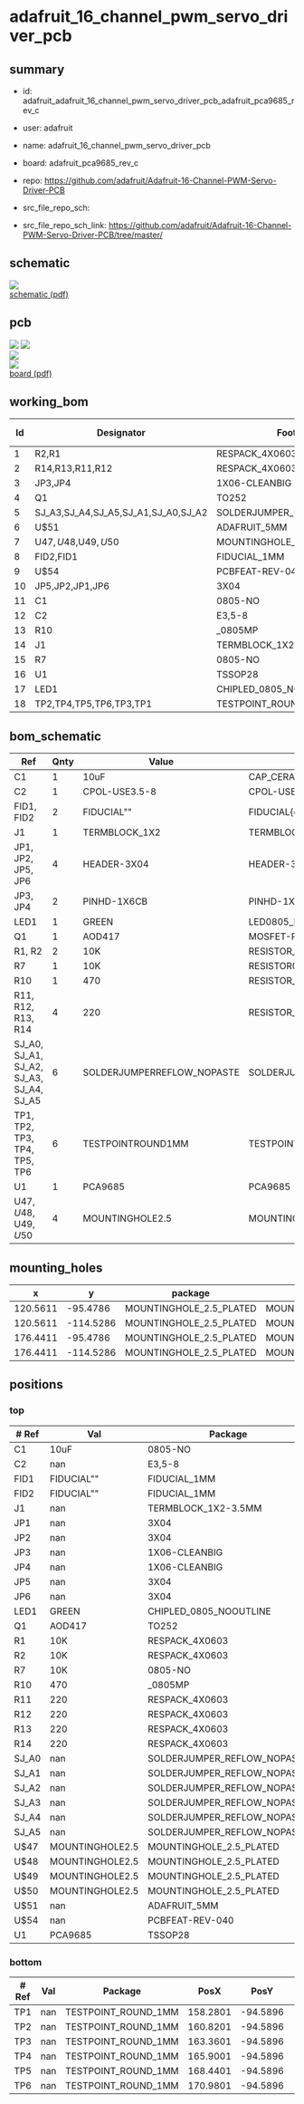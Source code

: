 # adafruit_16_channel_pwm_servo_driver_pcb
 
## summary 
* id: adafruit_adafruit_16_channel_pwm_servo_driver_pcb_adafruit_pca9685_rev_c
* user: adafruit
* name: adafruit_16_channel_pwm_servo_driver_pcb
* board: adafruit_pca9685_rev_c
* repo: https://github.com/adafruit/Adafruit-16-Channel-PWM-Servo-Driver-PCB



* src_file_repo_sch: 
* src_file_repo_sch_link: https://github.com/adafruit/Adafruit-16-Channel-PWM-Servo-Driver-PCB/tree/master/

## schematic  
![](working_schematic_600.png)  
[schematic (pdf)](working_schematic.pdf)  

## pcb  
![](working_3d_600.png) 
![](working_3d_front_600.png)  
![](working_3d_back_600.png)  
![](working_600.png)  
[board (pdf)](working.pdf)  

## working_bom
| Id | Designator | Footprint | Quantity | Designation | Supplier and ref |  | None | 
| --- | --- | --- | --- | --- | --- | --- | --- | 
| 1 | R2,R1 | RESPACK_4X0603 | 2 | 10K |  |  | [''] | 
| 2 | R14,R13,R11,R12 | RESPACK_4X0603 | 4 | 220 |  |  | [''] | 
| 3 | JP3,JP4 | 1X06-CLEANBIG | 2 |  |  |  | [''] | 
| 4 | Q1 | TO252 | 1 | AOD417 |  |  | [''] | 
| 5 | SJ_A3,SJ_A4,SJ_A5,SJ_A1,SJ_A0,SJ_A2 | SOLDERJUMPER_REFLOW_NOPASTE | 6 |  |  |  | [''] | 
| 6 | U$51 | ADAFRUIT_5MM | 1 |  |  |  | [''] | 
| 7 | U$47,U$48,U$49,U$50 | MOUNTINGHOLE_2.5_PLATED | 4 | MOUNTINGHOLE2.5 |  |  | [''] | 
| 8 | FID2,FID1 | FIDUCIAL_1MM | 2 | FIDUCIAL" |  |  | [''] | 
| 9 | U$54 | PCBFEAT-REV-040 | 1 |  |  |  | [''] | 
| 10 | JP5,JP2,JP1,JP6 | 3X04 | 4 |  |  |  | [''] | 
| 11 | C1 | 0805-NO | 1 | 10uF |  |  | [''] | 
| 12 | C2 | E3,5-8 | 1 |  |  |  | [''] | 
| 13 | R10 | _0805MP | 1 | 470 |  |  | [''] | 
| 14 | J1 | TERMBLOCK_1X2-3.5MM | 1 |  |  |  | [''] | 
| 15 | R7 | 0805-NO | 1 | 10K |  |  | [''] | 
| 16 | U1 | TSSOP28 | 1 | PCA9685 |  |  | [''] | 
| 17 | LED1 | CHIPLED_0805_NOOUTLINE | 1 | GREEN |  |  | [''] | 
| 18 | TP2,TP4,TP5,TP6,TP3,TP1 | TESTPOINT_ROUND_1MM | 6 |  |  |  | [''] | 


## bom_schematic
| Ref | Qnty | Value | Cmp name | Footprint | Description | Vendor | DNP | 
| --- | --- | --- | --- | --- | --- | --- | --- | 
| C1 | 1 | 10uF | CAP_CERAMIC0805-NOOUTLINE | working:0805-NO |  |  |  | 
| C2 | 1 | CPOL-USE3.5-8 | CPOL-USE3.5-8 | working:E3,5-8 |  |  |  | 
| FID1, FID2 | 2 | FIDUCIAL"" | FIDUCIAL{dblquote}{dblquote} | working:FIDUCIAL_1MM |  |  |  | 
| J1 | 1 | TERMBLOCK_1X2 | TERMBLOCK_1X2 | working:TERMBLOCK_1X2-3.5MM |  |  |  | 
| JP1, JP2, JP5, JP6 | 4 | HEADER-3X04 | HEADER-3X04 | working:3X04 |  |  |  | 
| JP3, JP4 | 2 | PINHD-1X6CB | PINHD-1X6CB | working:1X06-CLEANBIG |  |  |  | 
| LED1 | 1 | GREEN | LED0805_NOOUTLINE | working:CHIPLED_0805_NOOUTLINE |  |  |  | 
| Q1 | 1 | AOD417 | MOSFET-PTO252 | working:TO252 |  |  |  | 
| R1, R2 | 2 | 10K | RESISTOR_4PACK | working:RESPACK_4X0603 |  |  |  | 
| R7 | 1 | 10K | RESISTOR0805_NOOUTLINE | working:0805-NO |  |  |  | 
| R10 | 1 | 470 | RESISTOR_0805MP | working:_0805MP |  |  |  | 
| R11, R12, R13, R14 | 4 | 220 | RESISTOR_4PACK | working:RESPACK_4X0603 |  |  |  | 
| SJ_A0, SJ_A1, SJ_A2, SJ_A3, SJ_A4, SJ_A5 | 6 | SOLDERJUMPERREFLOW_NOPASTE | SOLDERJUMPERREFLOW_NOPASTE | working:SOLDERJUMPER_REFLOW_NOPASTE |  |  |  | 
| TP1, TP2, TP3, TP4, TP5, TP6 | 6 | TESTPOINTROUND1MM | TESTPOINTROUND1MM | working:TESTPOINT_ROUND_1MM |  |  |  | 
| U1 | 1 | PCA9685 | PCA9685 | working:TSSOP28 |  |  |  | 
| U$47, U$48, U$49, U$50 | 4 | MOUNTINGHOLE2.5 | MOUNTINGHOLE2.5 | working:MOUNTINGHOLE_2.5_PLATED |  |  |  | 


## mounting_holes
| x | y | package | value | ref | size | 
| --- | --- | --- | --- | --- | --- | 
| 120.5611 | -95.4786 | MOUNTINGHOLE_2.5_PLATED | MOUNTINGHOLE2.5 | U$47 | m3 | 
| 120.5611 | -114.5286 | MOUNTINGHOLE_2.5_PLATED | MOUNTINGHOLE2.5 | U$48 | m3 | 
| 176.4411 | -95.4786 | MOUNTINGHOLE_2.5_PLATED | MOUNTINGHOLE2.5 | U$49 | m3 | 
| 176.4411 | -114.5286 | MOUNTINGHOLE_2.5_PLATED | MOUNTINGHOLE2.5 | U$50 | m3 | 


## positions
### top
| # Ref | Val | Package | PosX | PosY | Rot | Side | 
| --- | --- | --- | --- | --- | --- | --- | 
| C1 | 10uF | 0805-NO | 126.0696 | -103.2891 | -90.0 | top | 
| C2 | nan | E3,5-8 | 129.1971 | -96.4946 | 180.0 | top | 
| FID1 | FIDUCIAL"" | FIDUCIAL_1MM | 162.4561 | -116.3386 | 0.0 | top | 
| FID2 | FIDUCIAL"" | FIDUCIAL_1MM | 128.4341 | -93.8546 | 0.0 | top | 
| J1 | nan | TERMBLOCK_1X2-3.5MM | 148.5011 | -96.1136 | 180.0 | top | 
| JP1 | nan | 3X04 | 140.8811 | -113.7666 | 180.0 | top | 
| JP2 | nan | 3X04 | 128.1811 | -113.7666 | 180.0 | top | 
| JP3 | nan | 1X06-CLEANBIG | 119.2911 | -104.8766 | 90.0 | top | 
| JP4 | nan | 1X06-CLEANBIG | 177.7111 | -104.8766 | 90.0 | top | 
| JP5 | nan | 3X04 | 168.8211 | -113.7666 | 180.0 | top | 
| JP6 | nan | 3X04 | 156.1211 | -113.7666 | 180.0 | top | 
| LED1 | GREEN | CHIPLED_0805_NOOUTLINE | 154.7241 | -94.7166 | 180.0 | top | 
| Q1 | AOD417 | TO252 | 137.8461 | -96.0486 | -90.0 | top | 
| R1 | 10K | RESPACK_4X0603 | 161.4551 | -99.5426 | 0.0 | top | 
| R2 | 10K | RESPACK_4X0603 | 168.4401 | -99.5426 | 0.0 | top | 
| R7 | 10K | 0805-NO | 124.2441 | -96.9391 | 90.0 | top | 
| R10 | 470 | _0805MP | 154.7241 | -98.9076 | -90.0 | top | 
| R11 | 220 | RESPACK_4X0603 | 135.1661 | -106.9086 | 180.0 | top | 
| R12 | 220 | RESPACK_4X0603 | 170.4721 | -107.0356 | 180.0 | top | 
| R13 | 220 | RESPACK_4X0603 | 128.8161 | -106.9086 | 180.0 | top | 
| R14 | 220 | RESPACK_4X0603 | 162.8521 | -107.0356 | 180.0 | top | 
| SJ_A0 | nan | SOLDERJUMPER_REFLOW_NOPASTE | 170.9801 | -94.6216 | -90.0 | top | 
| SJ_A1 | nan | SOLDERJUMPER_REFLOW_NOPASTE | 168.4401 | -94.6216 | -90.0 | top | 
| SJ_A2 | nan | SOLDERJUMPER_REFLOW_NOPASTE | 165.9001 | -94.6216 | -90.0 | top | 
| SJ_A3 | nan | SOLDERJUMPER_REFLOW_NOPASTE | 163.3601 | -94.6216 | -90.0 | top | 
| SJ_A4 | nan | SOLDERJUMPER_REFLOW_NOPASTE | 160.8201 | -94.6216 | -90.0 | top | 
| SJ_A5 | nan | SOLDERJUMPER_REFLOW_NOPASTE | 158.2801 | -94.6216 | -90.0 | top | 
| U$47 | MOUNTINGHOLE2.5 | MOUNTINGHOLE_2.5_PLATED | 120.5611 | -95.4786 | 0.0 | top | 
| U$48 | MOUNTINGHOLE2.5 | MOUNTINGHOLE_2.5_PLATED | 120.5611 | -114.5286 | 0.0 | top | 
| U$49 | MOUNTINGHOLE2.5 | MOUNTINGHOLE_2.5_PLATED | 176.4411 | -95.4786 | 0.0 | top | 
| U$50 | MOUNTINGHOLE2.5 | MOUNTINGHOLE_2.5_PLATED | 176.4411 | -114.5286 | 0.0 | top | 
| U$51 | nan | ADAFRUIT_5MM | 152.6921 | -108.4326 | 0.0 | top | 
| U$54 | nan | PCBFEAT-REV-040 | 125.2601 | -106.9086 | 0.0 | top | 
| U1 | PCA9685 | TSSOP28 | 148.5011 | -104.7496 | -90.0 | top | 

### bottom
| # Ref | Val | Package | PosX | PosY | Rot | Side | 
| --- | --- | --- | --- | --- | --- | --- | 
| TP1 | nan | TESTPOINT_ROUND_1MM | 158.2801 | -94.5896 | -90.0 | bottom | 
| TP2 | nan | TESTPOINT_ROUND_1MM | 160.8201 | -94.5896 | -90.0 | bottom | 
| TP3 | nan | TESTPOINT_ROUND_1MM | 163.3601 | -94.5896 | -90.0 | bottom | 
| TP4 | nan | TESTPOINT_ROUND_1MM | 165.9001 | -94.5896 | -90.0 | bottom | 
| TP5 | nan | TESTPOINT_ROUND_1MM | 168.4401 | -94.5896 | -90.0 | bottom | 
| TP6 | nan | TESTPOINT_ROUND_1MM | 170.9801 | -94.5896 | -90.0 | bottom | 

